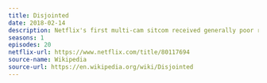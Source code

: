 ```yaml
---
title: Disjointed
date: 2018-02-14
description: Netflix's first multi-cam sitcom received generally poor reviews. 
seasons: 1
episodes: 20
netflix-url: https://www.netflix.com/title/80117694
source-name: Wikipedia  
source-url: https://en.wikipedia.org/wiki/Disjointed
---
```


